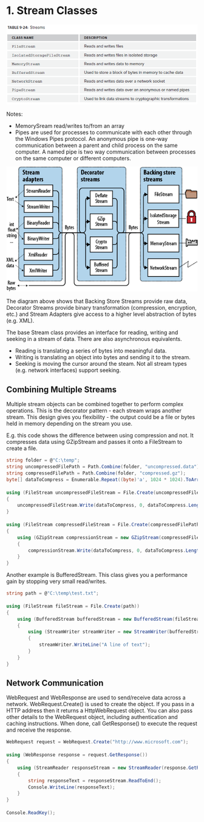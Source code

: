 # 1\. Stream Classes

![Table 9-24](../media/Table%209-24.png)

Notes:
- MemorySream read/writes to/from an array
- Pipes are used for processes to communicate with each other through the Windows Pipes protocol. An anonymous pipe is one-way communication between a parent and child process on the same computer. A named pipe is two way communication between processes on the same computer or different computers. 

![Streams](../media/Streams.png)

The diagram above shows that Backing Store Streams provide raw data, Decorator Streams provide binary transformation (compression, encryption, etc.) and Stream Adapters give access to a higher level abstraction of bytes (e.g. XML).

The base Stream class provides an interface for reading, writing and seeking in a stream of data. There are also asynchronous equivalents.
- Reading is translating a series of bytes into meaningful data.
- Writing is translating an object into bytes and sending it to the stream.
- Seeking is moving the cursor around the steam. Not all stream types (e.g. network interfaces) support seeking.


## Combining Multiple Streams

Multiple stream objects can be combined together to perform complex operations. This is the decorator pattern - each stream wraps another stream. This design gives you flexibility - the output could be a file or bytes held in memory depending on the stream you use.

E.g. this code shows the difference between using compression and not. It compresses data using GZipStream and passes it onto a FileStream to create a file.

```csharp
string folder = @"C:\temp";
string uncompressedFilePath = Path.Combine(folder, "uncompressed.data");
string compressedFilePath = Path.Combine(folder, "compressed.gz");
byte[] dataToCompress = Enumerable.Repeat((byte)'a', 1024 * 1024).ToArray();

using (FileStream uncompressedFileStream = File.Create(uncompressedFilePath))
{
    uncompressedFileStream.Write(dataToCompress, 0, dataToCompress.Length);
}

using (FileStream compressedFileStream = File.Create(compressedFilePath))
{
    using (GZipStream compressionStream = new GZipStream(compressedFileStream, CompressionMode.Compress))
    {
        compressionStream.Write(dataToCompress, 0, dataToCompress.Length);
    }
}
```

Another example is BufferedStream. This class gives you a performance gain by stopping very small read/writes.


```csharp
string path = @"C:\temp\test.txt";

using (FileStream fileStream = File.Create(path))
{
    using (BufferedStream bufferedStream = new BufferedStream(fileStream))
    {
        using (StreamWriter streamWriter = new StreamWriter(bufferedStream))
        {
            streamWriter.WriteLine("A line of text");
        }
    }
}
```

## Network Communication

WebRequest and WebResponse are used to send/receive data across a network. WebRequest.Create() is used to create the object. If you pass in a HTTP address then it returns a HttpWebRequest object. You can also pass other details to the WebRequest object, including authentication and caching instructions. When done, call GetResponse() to execute the request and receive the response.


```csharp
WebRequest request = WebRequest.Create("http://www.microsoft.com");

using (WebResponse response = request.GetResponse())
{
    using (StreamReader responseStream = new StreamReader(response.GetResponseStream()))
    {
        string responseText = responseStream.ReadToEnd();
        Console.WriteLine(responseText);
    }
}

Console.ReadKey();
```
<!--stackedit_data:
eyJoaXN0b3J5IjpbMjEyNzM4MzU0OV19
-->